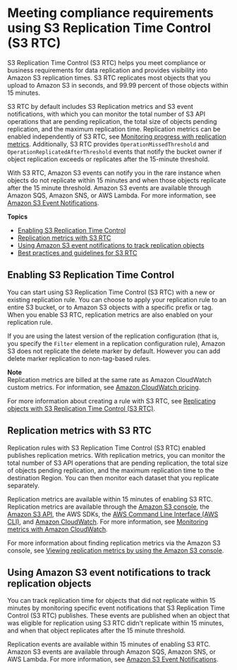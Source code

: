 # Meeting compliance requirements using S3 Replication Time Control \(S3 RTC\)<a name="replication-time-control"></a>

S3 Replication Time Control \(S3 RTC\) helps you meet compliance or business requirements for data replication and provides visibility into Amazon S3 replication times\. S3 RTC replicates most objects that you upload to Amazon S3 in seconds, and 99\.99 percent of those objects within 15 minutes\. 

S3 RTC by default includes S3 Replication metrics and S3 event notifications, with which you can monitor the total number of S3 API operations that are pending replication, the total size of objects pending replication, and the maximum replication time\. Replication metrics can be enabled independently of S3 RTC, see [Monitoring progress with replication metrics](https://docs.aws.amazon.com/AmazonS3/latest/dev/replication-metrics.html)\. Additionally, S3 RTC provides `OperationMissedThreshold` and `OperationReplicatedAfterThreshold` events that notify the bucket owner if object replication exceeds or replicates after the 15\-minute threshold\. 

With S3 RTC, Amazon S3 events can notify you in the rare instance when objects do not replicate within 15 minutes and when those objects replicate after the 15 minute threshold\. Amazon S3 events are available through Amazon SQS, Amazon SNS, or AWS Lambda\. For more information, see [Amazon S3 Event Notifications](NotificationHowTo.md)\.

**Topics**
+ [Enabling S3 Replication Time Control](#enabling-replication-time-control)
+ [Replication metrics with S3 RTC](#using-replication-metrics)
+ [Using Amazon S3 event notifications to track replication objects](#using-s3-events-to-track-rtc)
+ [Best practices and guidelines for S3 RTC](rtc-best-practices.md)

## Enabling S3 Replication Time Control<a name="enabling-replication-time-control"></a>

You can start using S3 Replication Time Control \(S3 RTC\) with a new or existing replication rule\. You can choose to apply your replication rule to an entire S3 bucket, or to Amazon S3 objects with a specific prefix or tag\. When you enable S3 RTC, replication metrics are also enabled on your replication rule\. 

If you are using the latest version of the replication configuration \(that is, you specify the `Filter` element in a replication configuration rule\), Amazon S3 does not replicate the delete marker by default\. However you can add delete marker replication to non\-tag\-based rules\.

**Note**  
 Replication metrics are billed at the same rate as Amazon CloudWatch custom metrics\. For information, see [Amazon CloudWatch pricing](https://aws.amazon.com/cloudwatch/pricing/)\. 

For more information about creating a rule with S3 RTC, see [Replicating objects with S3 Replication Time Control \(S3 RTC\)](replication-walkthrough-5.md)\.

## Replication metrics with S3 RTC<a name="using-replication-metrics"></a>

Replication rules with S3 Replication Time Control \(S3 RTC\) enabled publishes replication metrics\. With replication metrics, you can monitor the total number of S3 API operations that are pending replication, the total size of objects pending replication, and the maximum replication time to the destination Region\. You can then monitor each dataset that you replicate separately\.

Replication metrics are available within 15 minutes of enabling S3 RTC\. Replication metrics are available through the [Amazon S3 console](https://console.aws.amazon.com/s3/), the [Amazon S3 API](https://docs.aws.amazon.com/AmazonS3/latest/API/), the AWS SDKs, the [AWS Command Line Interface \(AWS CLI\)](https://docs.aws.amazon.com/cli/latest/reference/), and [Amazon CloudWatch](https://docs.aws.amazon.com/AmazonCloudWatch/latest/monitoring/)\. For more information, see [Monitoring metrics with Amazon CloudWatch](cloudwatch-monitoring.md)\.

For more information about finding replication metrics via the Amazon S3 console, see [Viewing replication metrics by using the Amazon S3 console](viewing-replication-metrics.md)\.

## Using Amazon S3 event notifications to track replication objects<a name="using-s3-events-to-track-rtc"></a>

You can track replication time for objects that did not replicate within 15 minutes by monitoring specific event notifications that S3 Replication Time Control \(S3 RTC\) publishes\. These events are published when an object that was eligible for replication using S3 RTC didn't replicate within 15 minutes, and when that object replicates after the 15 minute threshold\. 

Replication events are available within 15 minutes of enabling S3 RTC\. Amazon S3 events are available through Amazon SQS, Amazon SNS, or AWS Lambda\. For more information, see [Amazon S3 Event Notifications](NotificationHowTo.md)\.